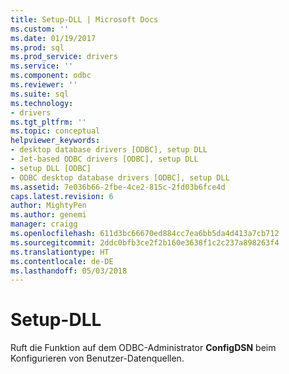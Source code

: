 ```yaml
---
title: Setup-DLL | Microsoft Docs
ms.custom: ''
ms.date: 01/19/2017
ms.prod: sql
ms.prod_service: drivers
ms.service: ''
ms.component: odbc
ms.reviewer: ''
ms.suite: sql
ms.technology:
- drivers
ms.tgt_pltfrm: ''
ms.topic: conceptual
helpviewer_keywords:
- desktop database drivers [ODBC], setup DLL
- Jet-based ODBC drivers [ODBC], setup DLL
- setup DLL [ODBC]
- ODBC desktop database drivers [ODBC], setup DLL
ms.assetid: 7e036b66-2fbe-4ce2-815c-2fd03b6fce4d
caps.latest.revision: 6
author: MightyPen
ms.author: genemi
manager: craigg
ms.openlocfilehash: 611d3bc66670ed884cc7ea6bb5da4d413a7cb712
ms.sourcegitcommit: 2ddc0bfb3ce2f2b160e3638f1c2c237a898263f4
ms.translationtype: HT
ms.contentlocale: de-DE
ms.lasthandoff: 05/03/2018
---
```

# <a name="setup-dll"></a>Setup-DLL
Ruft die Funktion auf dem ODBC-Administrator **ConfigDSN** beim Konfigurieren von Benutzer-Datenquellen.

